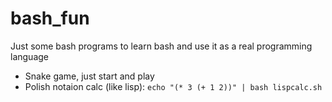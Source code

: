 # bash_fun
Just some bash programs to learn bash and use it as a real programming language

* Snake game, just start and play
* Polish notaion calc (like lisp): `echo "(* 3 (+ 1 2))" | bash lispcalc.sh`
